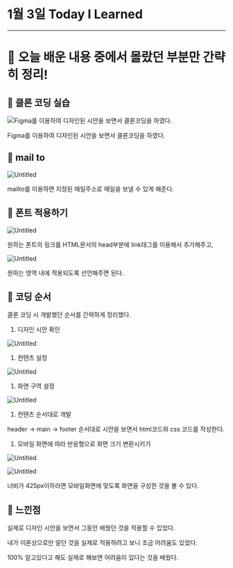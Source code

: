 # 1월 3일 Today I Learned

---

# 💯 오늘 배운 내용 중에서 몰랐던 부분만 간략히 정리!

## 🔴 클론 코딩 실습

![Figma를 이용하여 디자인된 시안을 보면서 클론코딩을 하였다.](/images/20240103.png)

Figma를 이용하여 디자인된 시안을 보면서 클론코딩을 하였다.

## 🔴 mail to

![Untitled](/images/20240103%201.png)

mailto를 이용하면 지정된 매일주소로 매일을 보낼 수 있게 해준다.

## 🔴 폰트 적용하기

![Untitled](/images/20240103%202.png)

원하는 폰트의 링크를 HTML문서의 head부분에 link태그를 이용해서 추가해주고,

![Untitled](/images/20240103%203.png)

원하는 영역 내에 적용되도록 선언해주면 된다.

## 🔴 코딩 순서

클론 코딩 시 개발했던 순서를 간략하게 정리했다.

1. 디자인 시안 확인

![Untitled](/images/20240103%204.png)

1. 컨탠츠 설정

![Untitled](/images/20240103%205.png)

1. 화면 구역 설정

![Untitled](/images/20240103%206.png)

1. 컨탠츠 순서대로 개발

header → main → footer 순서대로 시안을 보면서 html코드와 css 코드를 작성한다.

1. 모바일 화면에 따라 반응형으로 화면 크기 변환시키기

![Untitled](/images/20240103%207.png)

![Untitled](/images/20240103%208.png)

너비가 425px이하라면 모바일화면에 맞도록 화면을 구성한 것을 볼 수 있다.

## 🔴 느낀점

실제로 디자인 시안을 보면서 그동안 배웠던 것을 적용할 수 있었다.

내가 이론상으로만 알던 것을 실제로 적용하려고 보니 조금 어려움도 있었다.

100% 알고있다고 해도 실제로 해보면 어려움이 있다는 것을 배웠다.
